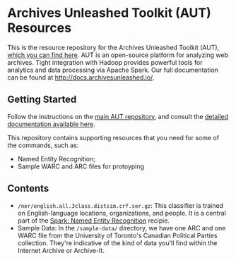 # Archives Unleashed Toolkit (AUT) Resources

This is the resource repository for the Archives Unleashed Toolkit (AUT), [which you can find here](https://github.com/archivesunleashed/aut). AUT is an open-source platform for analyzing web archives. Tight integration with Hadoop provides powerful tools for analytics and data processing via Apache Spark. Our full documentation can be found at <http://docs.archivesunleashed.io/>.

## Getting Started

Follow the instructions on the [main AUT repository](https://github.com/archivesunleashed/aut), and consult the [detailed documentation available here](http://docs.archivesunleashed.io/).

This repository contains supporting resources that you need for some of the commands, such as:
- Named Entity Recognition;
- Sample WARC and ARC files for protoyping

## Contents

- `/ner/english.all.3class.distsim.crf.ser.gz`: This classifier is trained on English-language locations, organizations, and people. It is a central part of the [Spark: Named Entity Recognition](http://docs.archivesunleashed.io/Spark-Named-Entity-Recognition/) recipie.
- Sample Data: In the `/sample-data/` directory, we have one ARC and one WARC file from the University of Toronto's Canadian Political Parties collection. They're indicative of the kind of data you'll find within the Internet Archive or Archive-It.
